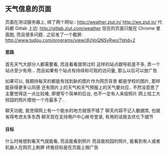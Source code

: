 
## 天气信息的页面

页面在测试服务器上, 绑了两个网址::
http://weather.zjut.in/
http://we.zjut.in/
代码都 Gitlab 上边:
http://gitlab.zjut.com/weather
现在的页面只能在 Chrome 里面跑, 而且很多问题..
之前发了一个截屏:
http://www.tudou.com/programs/view/dUVoQNSyRwo/?phd=2

#### 思路

首先天气大部分人都需要看, 而且看看就带过的
这样的站点跟导航差不多, 弄一个站点至少有用...
而且如果有个站点有持续和可观的访问量, 那么以后可以放广告

如果可以, 我期待每天的都能有找到新的图片作为网页背景
都是学校的图片, 那样能获得更多认同感
还有图片上的天气和天气预报上的天气要对应.. 不然没意思了
主要觉得这一点比较难, 即便写个简单的后台, 也不一定有人来投照片
网上找工大校园的照片撑他一个月最多了..

聊天功能, 我觉得网上有一个能水的地方就很不错了
聊天内容不记入数据库, 也就省得考虑太多东西
聊天现在支持用户中心帐号登录, 有用的话我去优化下细节

#### 目标

什么时候想到看天气就能看, 而且能看到照片
而且能校园的照片, 能看到有人或者机器人在网页上刷屏
终极目标是在页面上做广告
